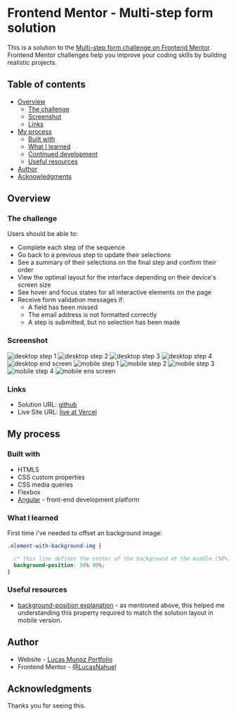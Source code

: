 # Frontend Mentor - Multi-step form solution

This is a solution to the [Multi-step form challenge on Frontend Mentor](https://www.frontendmentor.io/challenges/multistep-form-YVAnSdqQBJ). Frontend Mentor challenges help you improve your coding skills by building realistic projects. 

## Table of contents

- [Overview](#overview)
  - [The challenge](#the-challenge)
  - [Screenshot](#screenshot)
  - [Links](#links)
- [My process](#my-process)
  - [Built with](#built-with)
  - [What I learned](#what-i-learned)
  - [Continued development](#continued-development)
  - [Useful resources](#useful-resources)
- [Author](#author)
- [Acknowledgments](#acknowledgments)


## Overview

### The challenge

Users should be able to:

- Complete each step of the sequence
- Go back to a previous step to update their selections
- See a summary of their selections on the final step and confirm their order
- View the optimal layout for the interface depending on their device's screen size
- See hover and focus states for all interactive elements on the page
- Receive form validation messages if:
  - A field has been missed
  - The email address is not formatted correctly
  - A step is submitted, but no selection has been made

### Screenshot

![desktop step 1](./src/assets/images/solution-screenshots/localhost_4200_.png)
![desktop step 2](./src/assets/images/solution-screenshots/localhost_4200_(1).png)
![desktop step 3](./src/assets/images/solution-screenshots/localhost_4200_(2).png)
![desktop step 4](./src/assets/images/solution-screenshots/localhost_4200_(3).png)
![desktop end screen](./src/assets/images/solution-screenshots/localhost_4200_(4).png)
![mobile step 1](./src/assets/images/solution-screenshots/localhost_4200_(5).png)
![mobile step 2](./src/assets/images/solution-screenshots/localhost_4200_(6).png)
![mobile step 3](./src/assets/images/solution-screenshots/localhost_4200_(7).png)
![mobile step 4](./src/assets/images/solution-screenshots/localhost_4200_(8).png)
![mobile ens screen](./src/assets/images/solution-screenshots/localhost_4200_(9).png)




### Links

- Solution URL: [github](https://github.com/LucasNahuel/angular-multi-step-form)
- Live Site URL: [live at Vercel](https://angular-multi-step-form.vercel.app/)

## My process

### Built with

- HTML5
- CSS custom properties
- CSS media queries 
- Flexbox
- [Angular](https://angular.io/) - front-end development platform


### What I learned

First time i've needed to offset an background image:

```css
.element-with-background-img {

  /* this line defines the center of the background at the middle (50%) and a offset of the bottom of 10% */
  background-position: 50% 90%;
}
```



### Useful resources

- [background-position explanation](https://developer.mozilla.org/en-US/docs/Web/CSS/background-position) - as mentioned above, this helped me understanding this property required to match the solution layout in mobile version.


## Author

- Website - [Lucas Munoz Portfolio](https://angular-portfolio-lake.vercel.app/)
- Frontend Mentor - [@LucasNahuel](https://www.frontendmentor.io/profile/LucasNahuel)

## Acknowledgments

Thanks you for seeing this.
